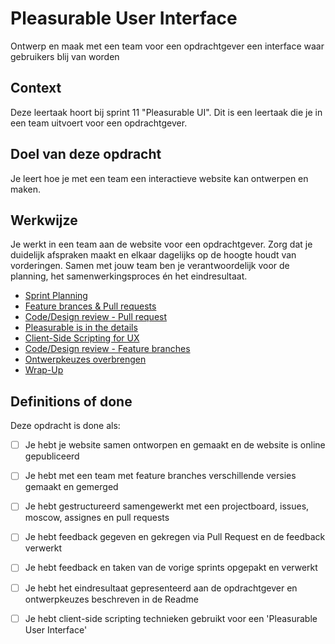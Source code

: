 # Pleasurable User Interface

Ontwerp en maak met een team voor een opdrachtgever een interface waar gebruikers blij van worden



## Context

Deze leertaak hoort bij sprint 11 "Pleasurable UI". Dit is een leertaak die je in een team uitvoert voor een opdrachtgever.


## Doel van deze opdracht
Je leert hoe je met een team een interactieve website kan ontwerpen en maken.

## Werkwijze
Je werkt in een team aan de website voor een opdrachtgever. 
Zorg dat je duidelijk afspraken maakt en elkaar dagelijks op de hoogte houdt van vorderingen. Samen met jouw team ben je verantwoordelijk voor de planning, het samenwerkingsproces én het eindresultaat.


- [Sprint Planning](sprint-planning.md)
- [Feature brances & Pull requests](feature-branches-en-pull-requests.md)
- [Code/Design review - Pull request](code-design-review-pull-request.md)
- [Pleasurable is in the details](pleasurable-is-in-the-details.md)
- [Client-Side Scripting for UX](client-side-scripting-for-ux.md)
- [Code/Design review - Feature branches](code-design-review-feature-branches.md)
- [Ontwerpkeuzes overbrengen](ontwerpkeuzes.md)
- [Wrap-Up](wrap-up.md)


## Definitions of done

Deze opdracht is done als:

- [ ]  Je hebt je website samen ontworpen en gemaakt en de website is online gepubliceerd
- [ ]  Je hebt met een team met feature branches verschillende versies gemaakt en gemerged
- [ ]  Je hebt gestructureerd samengewerkt met een projectboard, issues, moscow, assignes en pull requests
- [ ]  Je hebt feedback gegeven en gekregen via Pull Request en de feedback verwerkt
- [ ]  Je hebt feedback en taken van de vorige sprints opgepakt en verwerkt
- [ ]  Je hebt het eindresultaat gepresenteerd aan de opdrachtgever en ontwerpkeuzes beschreven in de Readme
- [ ]  Je hebt client-side scripting technieken gebruikt voor een 'Pleasurable User Interface'


